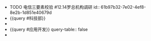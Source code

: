 - TODO 电信三要素校验 #12.14罗总机构调研
  id:: 61b97b32-7e02-4ef8-8e2b-1d851e40679d
- {{query #科技部}}
-
- {{query #应用开发}}
  query-table:: false
-